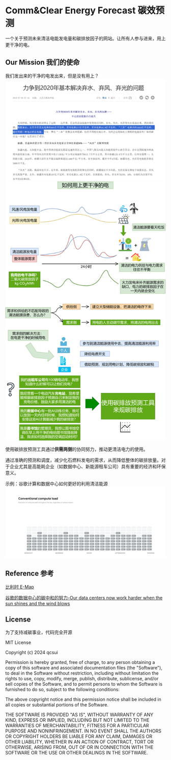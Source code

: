 # Comm&Clear Energy Forecast 碳效预测

一个关于预测未来清洁电能发电量和碳排放因子的网站。让所有人参与进来，用上更干净的电。


## Our Mission 我们的使命

我们发出来的干净的电发出来，但是没有用上？
![alt text](./img/report.png)
![alt text](img/energySurplus.png)

使用碳排放预测工具通过**供需两侧**的协同努力，推动更清洁电力的使用。

通过准确的预测和调度，减少化石燃料发电的需求，从而降低整体的碳排放量。对于企业尤其是高能耗企业（如数据中心、新能源租车公司）具有重要的经济和环保意义。

示例：谷歌计算和数据中心如何更好的利用清洁能源
![谷歌的计算中心的减碳的方法](./img/Low-carbon-energy-graphic_v05_Cropped.gif)

## Reference 参考

[比利时 E-Map](https://app.electricitymaps.com/zone/BE)

[谷歌的数据中心的碳中和的努力-Our data centers now work harder when the sun shines and the wind blows](https://blog.google/inside-google/infrastructure/data-centers-work-harder-sun-shines-wind-blows/)




## License

为了支持减碳事业，代码完全开源

MIT License

Copyright (c) 2024 qcsui

Permission is hereby granted, free of charge, to any person obtaining a copy
of this software and associated documentation files (the "Software"), to deal
in the Software without restriction, including without limitation the rights
to use, copy, modify, merge, publish, distribute, sublicense, and/or sell
copies of the Software, and to permit persons to whom the Software is
furnished to do so, subject to the following conditions:

The above copyright notice and this permission notice shall be included in all
copies or substantial portions of the Software.

THE SOFTWARE IS PROVIDED "AS IS", WITHOUT WARRANTY OF ANY KIND, EXPRESS OR
IMPLIED, INCLUDING BUT NOT LIMITED TO THE WARRANTIES OF MERCHANTABILITY,
FITNESS FOR A PARTICULAR PURPOSE AND NONINFRINGEMENT. IN NO EVENT SHALL THE
AUTHORS OR COPYRIGHT HOLDERS BE LIABLE FOR ANY CLAIM, DAMAGES OR OTHER
LIABILITY, WHETHER IN AN ACTION OF CONTRACT, TORT OR OTHERWISE, ARISING FROM,
OUT OF OR IN CONNECTION WITH THE SOFTWARE OR THE USE OR OTHER DEALINGS IN THE
SOFTWARE.
